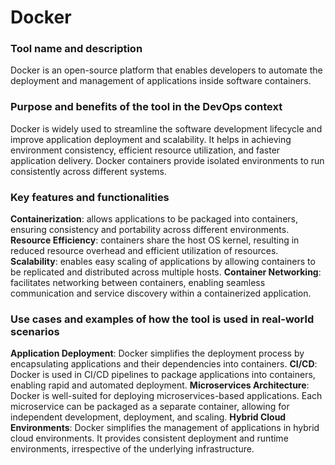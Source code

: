 # Docker

### Tool name and description
Docker is an open-source platform that enables developers to automate the deployment and management of applications inside software containers.

### Purpose and benefits of the tool in the DevOps context
Docker is widely used to streamline the software development lifecycle and improve application deployment and scalability. It helps in achieving environment consistency, efficient resource utilization, and faster application delivery. Docker containers provide isolated environments to run consistently across different systems.

### Key features and functionalities
**Containerization**: allows applications to be packaged into containers, ensuring consistency and portability across different environments.
**Resource Efficiency**: containers share the host OS kernel, resulting in reduced resource overhead and efficient utilization of resources.
**Scalability**: enables easy scaling of applications by allowing containers to be replicated and distributed across multiple hosts.
**Container Networking**: facilitates networking between containers, enabling seamless communication and service discovery within a containerized application.

### Use cases and examples of how the tool is used in real-world scenarios
**Application Deployment**: Docker simplifies the deployment process by encapsulating applications and their dependencies into containers.
**CI/CD**: Docker is used in CI/CD pipelines to package applications into containers, enabling rapid and automated deployment.
**Microservices Architecture**: Docker is well-suited for deploying microservices-based applications. Each microservice can be packaged as a separate container, allowing for independent development, deployment, and scaling.
**Hybrid Cloud Environments**: Docker simplifies the management of applications in hybrid cloud environments. It provides consistent deployment and runtime environments, irrespective of the underlying infrastructure.